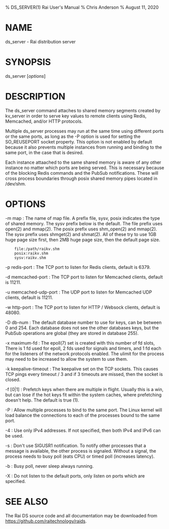 % DS_SERVER(1) Rai User's Manual
% Chris Anderson
% August 11, 2020

# NAME

ds_server - Rai distribution server

# SYNOPSIS

ds_server [*options*]

# DESCRIPTION

The ds_server command attaches to shared memory segments created by 
kv_server in order to serve key values to remote clients using Redis,
Memcached, and/or HTTP protocols.

Multiple ds_server processes may run at the same time using different
ports or the same ports, as long as the -P option is used for setting
the SO_REUSEPORT socket property.  This option is not enabled by default
because it also prevents multiple instances from running and binding to
the same port, in the case that is desired.

Each instance attaached to the same shared memory is aware of any other
instance no matter which ports are being served.  This is necessary
because of the blocking Redis commands and the PubSub notifications.
These will cross process boundaries through posix shared memory pipes
located in /dev/shm.

# OPTIONS

-m map
:   The name of map file.  A prefix file, sysv, posix indicates the type of
shared memory.  The sysv prefix below is the default.  The file prefix uses
open(2) and mmap(2).   The posix prefix uses shm_open(2) and mmap(2).  The sysv
prefix uses shmget(2) and shmat(2).  All of these try to use 1GB huge page size
first, then 2MB huge page size, then the default page size.

        file:/path/raikv.shm
        posix:raikv.shm
        sysv:raikv.shm

-p redis-port
:   The TCP port to listen for Redis clients, default is 6379.

-d memcached-port
:   The TCP port to listen for Memcached clients, default is 11211.

-u memcached-udp-port
:   The UDP port to listen for Memcached UDP clients, default is 11211.

-w http-port
:   The TCP port to listen for HTTP / Websock clients, default is 48080.

-D  db-num
:   The default database number to use for keys, can be between 0 and 254.
Each database does not see the other databases keys, but the PubSub operations
are global (they are stored in database 255).

-x maximum-fd
:   The epoll(7) set is created with this number of fd slots, There is 1 fd
used for epoll, 2 fds used for signals and timers, and 1 fd each for the
listeners of the network protocols enabled.  The ulimit for the process may
need to be increased to allow the system to use them.

-k keepalive-timeout
:   The keepalive set on the TCP sockets.  This causes TCP pings every timeout
/ 3 and if 3 timeouts are missed, then the socket is closed.

-f [0|1]
:   Prefetch keys when there are multiple in flight.  Usually this is a win,
but can lose if the hot keys fit within the system caches, where prefetching
doesn't help.  The default is true (1).

-P
:   Allow multiple processes to bind to the same port.  The Linux kernel will
load balance the connections to each of the processes bound to the same port.

-4
:   Use only IPv4 addresses.  If not specified, then both IPv4 and IPv6 can be
used.

-s
:   Don't use SIGUSR1 notification.  To notify other processes that a message
is available, the other process is signaled.  Without a signal, the process
needs to busy poll (eats CPU) or timed poll (increases latency).

-b
:   Busy poll, never sleep always running.

-X
:   Do not listen to the default ports, only listen on ports which are
specified.

# SEE ALSO

The Rai DS source code and all documentation may be downloaded from
<https://github.com/raitechnology/raids>.

